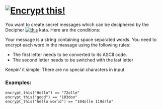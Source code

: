 
# [![Encrypt this!](https://www.codewars.com/kata/5848565e273af816fb000449)](https://www.codewars.com/kata/5848565e273af816fb000449)

You want to create secret messages which can be deciphered by the Decipher [![this](https://www.codewars.com/kata/581e014b55f2c52bb00000f8)](https://www.codewars.com/kata/581e014b55f2c52bb00000f8) kata. Here are the conditions:

Your message is a string containing space separated words.
You need to encrypt each word in the message using the following rules:
- The first letter needs to be converted to its ASCII code.
- The second letter needs to be switched with the last letter

Keepin' it simple: There are no special characters in input.

### Examples:
```
encrypt_this("Hello") == "72olle"
encrypt_this("good") == "103doo"
encrypt_this("hello world") == "104olle 119drlo"
```
